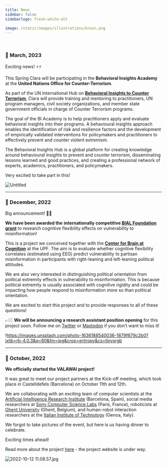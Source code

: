 ```yaml
---
title: News
sidebar: false
sidebarlogo: fresh-white-alt

image: /static/images/illustrations/brain.png
---
```



<br>

### 📌 March, 2023

Exciting news! ⚡⚡

This Spring Clara will be participating in the **Behavioral Insights Academy** at the **United Nations Office for Counter-Terrorism**.

As part of the UN International Hub on [**Behavioral Insights to Counter Terrorism**](https://www.un.org/counterterrorism/behavioural-insights), Clara will provide training and mentoring to practitioners, UN program managers, civil society organizations, and member state government officials in charge of Counter Terrorism programs. 

The goal of the BI Academy is to help practitioners apply and evaluate behavioral insights into their programs. A behavioural insights approach enables the identification of risk and resilience factors and the development of empirically validated interventions for policymakers and practitioners to effectively prevent and counter violent extremism.

The Behavioral Insights Hub is a global platform for creating knowledge around behavioural insights to prevent and counter terrorism, disseminating lessons learned and good practices, and creating a professional network of experts, academics, practitioners, and policymakers.

Very excited to take part in this!

![Untitled](https://s3-us-west-2.amazonaws.com/secure.notion-static.com/ab8e1b65-fdc3-47c4-9390-f5ab6fd24fe9/Untitled.png)

---

### 📌 December, 2022

Big announcement! 🎉🎉

**We have been awarded the** **internationally competitive [BIAL Foundation grant](https://fundacaobial.com/com/grants/)** to research cognitive flexibility effects on vulnerability to misinformation!

This is a project we conceived together with the [**Center for Brain at Cognition**](https://www.upf.edu/web/cbc) at the UPF. The aim is to evaluate whether cognitive flexibility correlates (estimated using EEG) predict vulnerability to partisan misinformation in participants with right-leaning and left-leaning political attitudes.

We are also very interested in distinguishing political orientation from political extremity effects in vulnerability to misinformation. This is because political extremity is usually associated with cognitive rigidity and could be impacting how people respond to misinformation more so than political orientation.

We are excited to start this project and to provide responses to all of these questions!

👉🏼 **We will be announcing a research assistant position** **opening** for this project soon. Follow me on [Twitter](https://twitter.com/ClaraPretus) or [Mastodon](https://c.im/@ClaraPretus) if you don’t want to miss it!

!https://images.unsplash.com/photo-1636188540036-1879f679c2b0?ixlib=rb-4.0.3&q=80&fm=jpg&crop=entropy&cs=tinysrgb

 

---

### 📌 October, 2022

**We officially started the VALAWAI project!**

It was great to meet our project partners at the Kick-off meeting, which took place in Castelldefels (Barcelona) on October 11th and 12th. 

We are collaborating with an exciting team of computer scientists at the [Artificial Intelligence Research Institute](https://www.iiia.csic.es/en-us/) (Barcelona, Spain), social media researchers at [Sony Computer Science Labs](https://www.sonycsl.co.jp/) (Paris, France), roboticists at [Ghent University](https://www.ugent.be/en) (Ghent, Belgium), and human-robot interaction researchers at the [Italian Institute of Technology](https://www.iit.it/) (Genoa, Italy).  

We forgot to take pictures of the event, but here is us having dinner to celebrate.  

Exciting times ahead!

Read more about the project [here](https://www.notion.so/PROJECTS-d66f0f661a74420291292aa7cc22854d?pvs=21) - the project website is under way.

![2022-10-12 11.08.57.jpg](https://s3-us-west-2.amazonaws.com/secure.notion-static.com/ebb3041d-497c-43ca-acb4-314c130eaf34/2022-10-12_11.08.57.jpg)